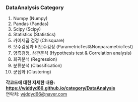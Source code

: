 ### DataAnalysis Category
1. Numpy (Numpy)
2. Pandas (Pandas)
3. Scipy (Scipy)
4. Statistics (Statistics)
5. 카이제곱 검정 (Chisquare)
6. 모수검정과 비모수검정 (ParametricTest&NonparametricTest)
7. 양측검정, 상관분석 (Hypothesis test & Correlation analysis)
8. 회귀분석 (Regression)
9. 분류분석 (Classification)
10. 군집화 (Clustering)

**각코드에 대한 자세한 내용: <https://wjddyd66.github.io/category/DataAnalysis>**  
연락처: wjddyd66@naver.com  
